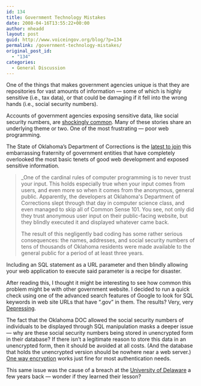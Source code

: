 ```yaml
---
id: 134
title: Government Technology Mistakes
date: 2008-04-16T13:55:22+00:00
author: mheadd
layout: post
guid: http://www.voiceingov.org/blog/?p=134
permalink: /government-technology-mistakes/
original_post_id:
  - "134"
categories:
  - General Discussion
---
```

One of the things that makes government agencies unique is that they are repositories for vast amounts of information &#8212; some of which is highly sensitive (i.e., tax data), or that could be damaging if it fell into the wrong hands (i.e., social security numbers).

Accounts of government agencies exposing sensitive data, like social security numbers, are [shockingly common](http://www.nytimes.com/2007/04/21/washington/21data.html). Many of these stories share an underlying theme or two. One of the most frustrating &#8212; poor web programming.

The State of Oklahoma&#8217;s Department of Corrections is the [latest to join](http://thedailywtf.com/Articles/Oklahoma-Leaks-Tens-of-Thousands-of-Social-Security-Numbers,-Other-Sensitive-Data.aspx) this embarrassing fraternity of government entities that have completely overlooked the most basic tenets of good web development and exposed sensitive information.

> _One of the cardinal rules of computer programming is to never trust your input. This holds especially true when your input comes from users, and even more so when it comes from the anonymous, general public. Apparently, the developers at Oklahoma's Department of Corrections slept through that day in computer science class, and even managed to skip all of Common Sense 101. You see, not only did they trust anonymous user input on their public-facing website, but they blindly executed it and displayed whatever came back.</p> 
> 
> The result of this negligently bad coding has some rather serious consequences: the names, addresses, and social security numbers of tens of thousands of Oklahoma residents were made available to the general public for a period of at least three years.</em></blockquote> 
> 
> Including an SQL statement as a URL parameter and then blindly allowing your web application to execute said parameter is a recipe for disaster.
> 
> After reading this, I thought it might be interesting to see how common this problem might be with other government website. I decided to run a quick check using one of the advanced search features of Google to look for SQL keywords in web site URLs that have &#8220;.gov&#8221; in them. The results? Very, very <a href="http://www.google.com/search?hl=en&q=allinurl%3ASELECT+FROM+WHERE+.gov&btnG=Search" target="_blank">Depressing</a>.
> 
> The fact that the Oklahoma DOC allowed the social security numbers of individuals to be displayed through SQL manipulation masks a deeper issue &#8212; why are these social security numbers being stored in unencrypted form in their database? If there isn&#8217;t a legitimate reason to store this data in an unencrypted form, then it should be avoided at all costs. (And the database that holds the unencrypted version should be nowhere near a web server.) [One way encryption](http://www.webmonkey.com/webmonkey/00/20/index4a.html) works just fine for most authentication needs.
> 
> This same issue was the cause of a breach at the [University of Delaware](http://www.udel.edu/PR/UDaily/2006/mar/classifieds031006.html) a few years back &#8212; wonder if they learned their lesson?